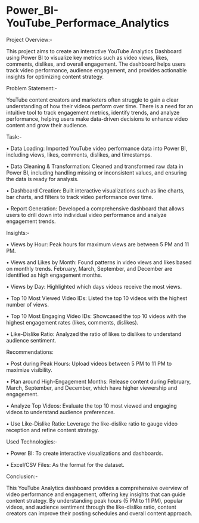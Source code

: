 # Power_BI-YouTube_Performace_Analytics

Project Overview:-

This project aims to create an interactive YouTube Analytics Dashboard using Power BI to visualize key metrics such as video views, likes, comments, dislikes, and overall engagement. The dashboard helps users track video performance, audience engagement, and provides actionable insights for optimizing content strategy.

Problem Statement:-

YouTube content creators and marketers often struggle to gain a clear understanding of how their videos perform over time. There is a need for an intuitive tool to track engagement metrics, identify trends, and analyze performance, helping users make data-driven decisions to enhance video content and grow their audience.

Task:-

• Data Loading: Imported YouTube video performance data into Power BI, including views, likes, comments, dislikes, and timestamps.

• Data Cleaning & Transformation: Cleaned and transformed raw data in Power BI, including handling missing or inconsistent values, and ensuring the data is ready for analysis.

• Dashboard Creation: Built interactive visualizations such as line charts, bar charts, and filters to track video performance over time.

• Report Generation: Developed a comprehensive dashboard that allows users to drill down into individual video performance and analyze engagement trends.

Insights:-

• Views by Hour: Peak hours for maximum views are between 5 PM and 11 PM.

• Views and Likes by Month: Found patterns in video views and likes based on monthly trends. February, March, September, and December are identified as high engagement months.

• Views by Day: Highlighted which days videos receive the most views.

• Top 10 Most Viewed Video IDs: Listed the top 10 videos with the highest number of views.

• Top 10 Most Engaging Video IDs: Showcased the top 10 videos with the highest engagement rates (likes, comments, dislikes).

• Like-Dislike Ratio: Analyzed the ratio of likes to dislikes to understand audience sentiment.

Recommendations:

• Post during Peak Hours: Upload videos between 5 PM to 11 PM to maximize visibility.

• Plan around High-Engagement Months: Release content during February, March, September, and December, which have higher viewership and engagement.

• Analyze Top Videos: Evaluate the top 10 most viewed and engaging videos to understand audience preferences.

• Use Like-Dislike Ratio: Leverage the like-dislike ratio to gauge video reception and refine content strategy.

Used Technologies:-

• Power BI: To create interactive visualizations and dashboards.

• Excel/CSV Files: As the format for the dataset.

Conclusion:-

This YouTube Analytics dashboard provides a comprehensive overview of video performance and engagement, offering key insights that can guide content strategy. By understanding peak hours (5 PM to 11 PM), popular videos, and audience sentiment through the like-dislike ratio, content creators can improve their posting schedules and overall content approach.
